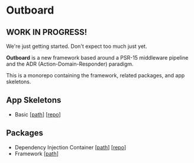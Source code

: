 # Outboard

## WORK IN PROGRESS!
We're just getting started. Don't expect too much just yet.

**Outboard** is a new framework based around a
PSR-15 middleware pipeline and the ADR (Action-Domain-Responder) paradigm.

This is a monorepo containing the framework, related packages, and app skeletons.

## App Skeletons
- Basic [[path](https://github.com/outboardphp/outboard/tree/main/apps/basic-skeleton)] [[repo](https://github.com/outboardphp/basic-app-skeleton)]

## Packages
- Dependency Injection Container [[path](https://github.com/outboardphp/outboard/tree/main/packages/dic)] [[repo](https://github.com/outboardphp/di)]
- Framework [[path](https://github.com/outboardphp/outboard/tree/main/packages/framework)]

